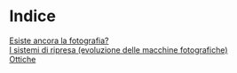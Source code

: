 # Indice

[Esiste ancora la fotografia?](./cap1/cap1.md)\
[I sistemi di ripresa (evoluzione delle macchine fotografiche)](./cap2/cap2.md)\
[Ottiche](./cap3/cap3.md)
